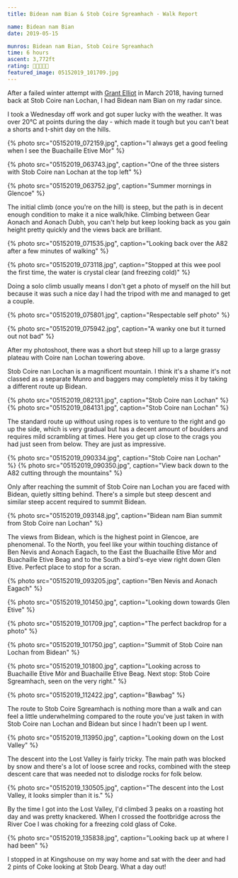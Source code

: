```yaml
---
title: Bidean nam Bian & Stob Coire Sgreamhach - Walk Report

name: Bidean nam Bian
date: 2019-05-15

munros: Bidean nam Bian, Stob Coire Sgreamhach
time: 6 hours
ascent: 3,772ft
rating: 🥾🥾🥾🥾🥾
featured_image: 05152019_101709.jpg
---
```


After a failed winter attempt with [Grant Elliot](https://grantelliott.co) in March 2018, having turned back at Stob Coire nan Lochan, I had Bidean nam Bian on my radar since. 

I took a Wednesday off work and got super lucky with the weather. It was over 20°C at points during the day - which made it tough but you can't beat a shorts and t-shirt day on the hills.

{% photo src="05152019_072159.jpg", caption="I always get a good feeling when I see the Buachaille Etive Mòr" %}

{% photo src="05152019_063743.jpg", caption="One of the three sisters with Stob Coire nan Lochan at the top left" %}

{% photo src="05152019_063752.jpg", caption="Summer mornings in Glencoe" %}

The initial climb (once you're on the hill) is steep, but the path is in decent enough condition to make it a nice walk/hike. Climbing between Gear Aonach and Aonach Dubh, you can't help but keep looking back as you gain height pretty quickly and the views back are brilliant.

{% photo src="05152019_071535.jpg", caption="Looking back over the A82 after a few minutes of walking" %}

{% photo src="05152019_073118.jpg", caption="Stopped at this wee pool the first time, the water is crystal clear (and freezing cold)" %}

Doing a solo climb usually means I don't get a photo of myself on the hill but because it was such a nice day I had the tripod with me and managed to get a couple.


{% photo src="05152019_075801.jpg", caption="Respectable self photo" %}

{% photo src="05152019_075942.jpg", caption="A wanky one but it turned out not bad" %}


After my photoshoot, there was a short but steep hill up to a large grassy plateau with Coire nan Lochan towering above.

Stob Coire nan Lochan is a magnificent mountain. I think it's a shame it's not classed as a separate Munro and baggers may completely miss it by taking a different route up Bidean.

{% photo src="05152019_082131.jpg", caption="Stob Coire nan Lochan" %}
{% photo src="05152019_084131.jpg", caption="Stob Coire nan Lochan" %}

The standard route up without using ropes is to venture to the right and go up the side, which is very gradual but has a decent amount of boulders and requires mild scrambling at times. Here you get up close to the crags you had just seen from below. They are just as impressive. 

{% photo src="05152019_090334.jpg", caption="Stob Coire nan Lochan" %}
{% photo src="05152019_090350.jpg", caption="View back down to the A82 cutting through the mountains" %}

Only after reaching the summit of Stob Coire nan Lochan you are faced with Bidean, quietly sitting behind. There's a simple but steep descent and similar steep accent required to summit Bidean. 

{% photo src="05152019_093148.jpg", caption="Bidean nam Bian summit from Stob Coire nan Lochan" %}

The views from Bidean, which is the highest point in Glencoe, are phenomenal. To the North, you feel like your within touching distance of Ben Nevis and Aonach Eagach, to the East the Buachaille Etive Mòr and Buachaille Etive Beag and to the South a bird's-eye view right down Glen Etive. Perfect place to stop for a scran.

{% photo src="05152019_093205.jpg", caption="Ben Nevis and Aonach Eagach" %}

{% photo src="05152019_101450.jpg", caption="Looking down towards Glen Etive" %}

{% photo src="05152019_101709.jpg", caption="The perfect backdrop for a photo" %}

{% photo src="05152019_101750.jpg", caption="Summit of Stob Coire nan Lochan from Bidean" %}

{% photo src="05152019_101800.jpg", caption="Looking across to Buachaille Etive Mòr and Buachaille Etive Beag. Next stop: Stob Coire Sgreamhach, seen on the very right." %}

{% photo src="05152019_112422.jpg", caption="Bawbag" %}

The route to Stob Coire Sgreamhach is nothing more than a walk and can feel a little underwhelming compared to the route you've just taken in with Stob Coire nan Lochan and Bidean but since I hadn't been up I went.

{% photo src="05152019_113950.jpg", caption="Looking down on the Lost Valley" %}

The descent into the Lost Valley is fairly tricky. The main path was blocked by snow and there's a lot of loose scree and rocks, combined with the steep descent care that was needed not to dislodge rocks for folk below. 

{% photo src="05152019_130505.jpg", caption="The descent into the Lost Valley, it looks simpler than it is." %}

By the time I got into the Lost Valley, I'd climbed 3 peaks on a roasting hot day and was pretty knackered. When I crossed the footbridge across the River Coe I was choking for a freezing cold glass of Coke. 

{% photo src="05152019_135838.jpg", caption="Looking back up at where I had been" %}

I stopped in at Kingshouse on my way home and sat with the deer and had 2 pints of Coke looking at Stob Dearg. What a day out!

